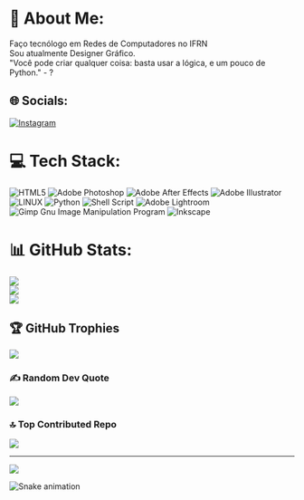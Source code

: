 # 💫 About Me:
Faço tecnólogo em Redes de Computadores no IFRN<br>Sou atualmente Designer Gráfico.
<br>"Você pode criar qualquer coisa: basta usar a lógica, e um pouco de Python." - ?

## 🌐 Socials:
[![Instagram](https://img.shields.io/badge/Instagram-%23E4405F.svg?logo=Instagram&logoColor=white)](https://instagram.com/kaka_0206) 

# 💻 Tech Stack:
![HTML5](https://img.shields.io/badge/html5-%23E34F26.svg?style=flat&logo=html5&logoColor=white) ![Adobe Photoshop](https://img.shields.io/badge/adobephotoshop-%2331A8FF.svg?style=flat&logo=adobephotoshop&logoColor=white) ![Adobe After Effects](https://img.shields.io/badge/Adobe%20After%20Effects-9999FF.svg?style=flat&logo=Adobe%20After%20Effects&logoColor=white) ![Adobe Illustrator](https://img.shields.io/badge/adobeillustrator-%23FF9A00.svg?style=flat&logo=adobeillustrator&logoColor=white) ![LINUX](https://img.shields.io/badge/Linux-FCC624?style=flat&logo=linux&logoColor=black) ![Python](https://img.shields.io/badge/python-3670A0?style=flat&logo=python&logoColor=ffdd54) ![Shell Script](https://img.shields.io/badge/shell_script-%23121011.svg?style=flat&logo=gnu-bash&logoColor=white) ![Adobe Lightroom](https://img.shields.io/badge/Adobe%20Lightroom-31A8FF.svg?style=flat&logo=Adobe%20Lightroom&logoColor=white) ![Gimp Gnu Image Manipulation Program](https://img.shields.io/badge/Gimp-657D8B?style=flat&logo=gimp&logoColor=FFFFFF) ![Inkscape](https://img.shields.io/badge/Inkscape-e0e0e0?style=flat&logo=inkscape&logoColor=080A13)
# 📊 GitHub Stats:
![](https://github-readme-stats.vercel.app/api?username=kakanetwork&theme=radical&hide_border=true&include_all_commits=true&count_private=true)<br/>
![](https://github-readme-streak-stats.herokuapp.com/?user=kakanetwork&theme=radical&hide_border=true)<br/>
![](https://github-readme-stats.vercel.app/api/top-langs/?username=kakanetwork&theme=radical&hide_border=true&include_all_commits=true&count_private=true&layout=compact)

## 🏆 GitHub Trophies
![](https://github-profile-trophy.vercel.app/?username=kakanetwork&theme=radical&no-frame=true&no-bg=false&margin-w=4)

### ✍️ Random Dev Quote
![](https://quotes-github-readme.vercel.app/api?type=horizontal&theme=radical)

### 🔝 Top Contributed Repo
![](https://github-contributor-stats.vercel.app/api?username=kakanetwork&limit=5&theme=radical&combine_all_yearly_contributions=true)

---
[![](https://visitcount.itsvg.in/api?id=kakanetwork&icon=0&color=1)](https://visitcount.itsvg.in)


<!-- Proudly created with GPRM ( https://gprm.itsvg.in ) -->

<img src="https://raw.githubusercontent.com/maurodesouza/maurodesouza/blob/output/snake.svg" alt="Snake animation" />
    
</div>
